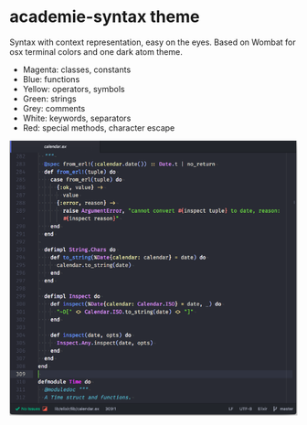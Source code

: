 # academie-syntax theme

Syntax with context representation, easy on the eyes. Based on Wombat for osx terminal colors and one dark atom theme.

* Magenta: classes, constants
* Blue: functions
* Yellow: operators, symbols
* Green: strings
* Grey: comments
* White: keywords, separators
* Red: special methods, character escape

![Theme screenshot](/screen-shot.png?raw=true)
